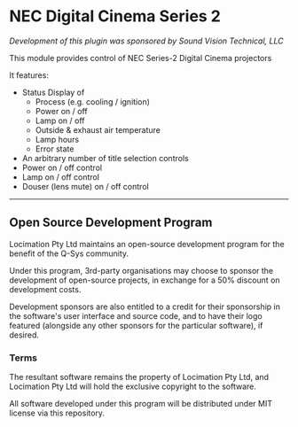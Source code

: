 # NEC Digital Cinema Series 2
*Development of this plugin was sponsored by Sound Vision Technical, LLC*

This module provides control of NEC Series-2 Digital Cinema projectors

It features:
 - Status Display of
    - Process (e.g. cooling / ignition)
    - Power on / off
    - Lamp on / off
    - Outside & exhaust air temperature
    - Lamp hours
    - Error state
 - An arbitrary number of title selection controls
 - Power on / off control
 - Lamp on / off control
 - Douser (lens mute) on / off control

---

## Open Source Development Program

Locimation Pty Ltd maintains an open-source development program for the benefit of the Q-Sys community.

Under this program, 3rd-party organisations may choose to sponsor the development of open-source projects, in exchange for a 50% discount on development costs.

Development sponsors are also entitled to a credit for their sponsorship in the software's user interface and source code, and to have their logo featured (alongside any other sponsors for the particular software), if desired.

### Terms

The resultant software remains the property of Locimation Pty Ltd, and Locimation Pty Ltd will hold the exclusive copyright to the software.

All software developed under this program will be distributed under MIT license via this repository.